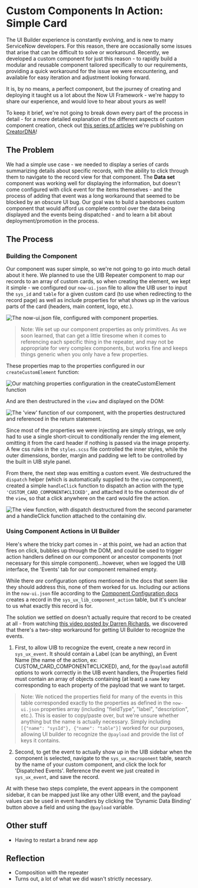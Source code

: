 # Custom Components In Action: Simple Card

The UI Builder experience is constantly evolving, and is new to many ServiceNow developers. For this reason, there are occasionally some issues that arise that can be difficult to solve or workaround. Recently, we developed a custom component for just this reason - to rapidly build a modular and reusable component tailored specifically to our requirements, providing a quick workaround for the issue we were encountering, and available for easy iteration and adjustment looking forward.

It is, by no means, a perfect component, but the journey of creating and deploying it taught us a lot about the Now UI Framework - we're happy to share our experience, and would love to hear about yours as well!

To keep it brief, we're not going to break down every part of the process in detail - for a more detailed explanation of the different aspects of custom component creation, check out [this series of articles](https://creator-dna.com/blog/custom-components-in-the-now-experience-ui-framework-part-1-creating-a-stateful-web-component) we're publishing on [CreatorDNA](https://creator-dna.com/)!

## The Problem

We had a simple use case - we needed to display a series of cards summarizing details about specific records, with the ability to click through them to navigate to the record view for that component. The **Data set** component was working well for displaying the information, but doesn't come configured with click event for the items themselves - and the process of adding that event was a long workaround that seemed to be blocked by an obscure UI bug. Our goal was to build a barebones custom component that would afford us complete control over the data being displayed and the events being dispatched - and to learn a bit about deployment/promotion in the process.

## The Process

### Building the Component

Our component was super simple, so we're not going to go into much detail about it here. We planned to use the UIB Repeater component to map our records to an array of custom cards, so when creating the element, we kept it simple - we configured our `now-ui.json` file to allow the UIB user to input the `sys_id` and `table` for a given custom card (to use when redirecting to the record page) as well as include properties for what shows up in the various parts of the card (headers, main content, logo, etc.).

<img src="images/article/article_1.png" alt="The now-ui.json file, configured with component properties."/>

>Note: We set up our component properties as only primitives. As we soon learned, that can get a little tiresome when it comes to referencing each specific thing in the repeater, and may not be appropriate for very complex components, but works fine and keeps things generic when you only have a few properties.

These properties map to the properties configured in our `createCustomElement` function:

<img src="images/article/article_2.png" alt="Our matching properties configuration in the createCustomElement function"/>

And are then destructured in the `view` and displayed on the DOM:

<img src="images/article/article_3.png" alt="The 'view' function of our component, with the properties destructured and referenced in the return statement."/>

Since most of the properties we were injecting are simply strings, we only had to use a single short-circuit to conditionally render the img element, omitting it from the card header if nothing is passed via the image property. A few css rules in the `styles.scss` file controlled the inner styles, while the outer dimensions, border, margin and padding we left to be controlled by the built in UIB style panel.

From there, the next step was emitting a custom event. We destructured the `dispatch` helper (which is automatically supplied to the `view` component), created a simple `handleClick` function to dispatch an action with the type `'CUSTOM_CARD_COMPONENT#CLICKED'`, and attached it to the outermost div of the `view`, so that a click anywhere on the card would fire the action.

<img src="images/article/article_4.png" alt="The view function, with dispatch destructured from the second parameter and a handleClick function attached to the containing div."/>

### Using Component Actions in UI Builder

Here's where the tricky part comes in - at this point, we had an action that fires on click, bubbles up through the DOM, and could be used to trigger action handlers defined on our component or ancestor components (not necessary for this simple component)...however, when we logged the UIB interface, the 'Events' tab for our component remained empty.

While there *are* configuration options mentioned in the docs that seem like they should address this, none of them worked for us. Including our actions in the `now-ui.json` file according to the [Component Configuration docs](https://developer.servicenow.com/dev.do#!/reference/now-experience/sandiego/cli/now-ui-config) creates a record in the `sys_ux_lib_component_action` table, but it's unclear to us what exactly this record is for.

The solution we settled on doesn't actually require that record to be created at all - from watching [this video posted by Darren Richards](https://www.youtube.com/watch?v=fyBVjuAY1wo), we discovered that there's a two-step workaround for getting UI Builder to recognize the events.

1. First, to allow UIB to recognize the event, create a new record in `sys_ux_event`. It should contain a Label (can be anything), an Event Name (the name of the action, ex: CUSTOM_CARD_COMPONENT#CLICKED), and, for the `@payload` autofill options to work correctly in the UIB event handlers, the Properties field must contain an array of objects containing (at least) a `name` key corresponding to each property of the payload that we want to target. 

>Note: We noticed the properties field for many of the events in this table corresponded exactly to the properties as defined in the `now-ui.json` properties array (including "fieldType", "label", "description", etc.). This is easier to copy/paste over, but we're unsure whether anything but the name is actually necessary. Simply including `[{"name": "sysId"}, {"name": "table"}]` worked for our purposes, allowing UI builder to recognize the `@payload` and provide the list of keys it contains.

2. Second, to get the event to actually show up in the UIB sidebar when the component is selected, navigate to the `sys_ux_macroponent` table, search by the name of your custom component, and click the lock for 'Dispatched Events'. Reference the event we just created in `sys_ux_event`, and save the record.

At with these two steps complete, the event appears in the component sidebar, it can be mapped just like any other UIB event, and the payload values can be used in event handlers by clicking the 'Dynamic Data Binding' button above a field and using the `@payload` variable.




## Other stuff

- Having to restart a brand new app

## Reflection

- Composition with the repeater
- Turns out, a lot of what we did wasn't strictly necessary.
